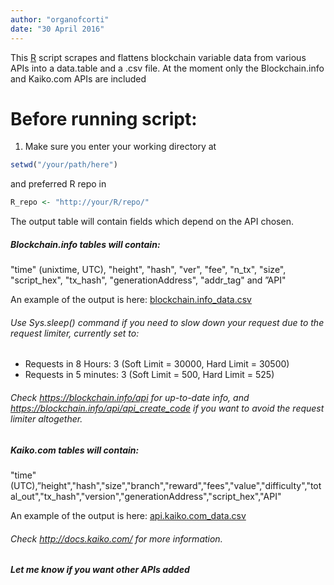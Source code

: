 ```yaml
---
author: "organofcorti"
date: "30 April 2016"
---
```


This [R](http://r-project.org) script scrapes and flattens blockchain variable data from various APIs into a data.table and a .csv file. At the moment only the Blockchain.info and Kaiko.com APIs are included

# Before running script:
1. Make sure you enter your working directory at  
```R
setwd("/your/path/here")
```  
and preferred R repo in
```R
R_repo <- "http://your/R/repo/"
```


The output table will contain fields which depend on the API chosen.

##### Blockchain.info tables will contain:
"time" (unixtime, UTC), "height", "hash", "ver", "fee", "n_tx", "size", "script_hex", "tx_hash", "generationAddress", "addr_tag" and ”API"

An example of the output is here: [blockchain.info_data.csv](https://github.com/organofcorti/kaiko-blockchain-API-script/blob/master/blockchain.info_data.csv)


###### Use Sys.sleep() command if you need to slow down your request due to the request limiter, currently set to:
   * Requests in 8 Hours: 3 (Soft Limit = 30000, Hard Limit = 30500) 
   * Requests in 5 minutes: 3 (Soft Limit = 500, Hard Limit = 525) 

  
###### Check https://blockchain.info/api for up-to-date info, and https://blockchain.info/api/api_create_code if you want to avoid the request limiter altogether.


##### Kaiko.com tables will contain:
"time" (UTC),”height","hash","size","branch","reward","fees","value","difficulty","total_out","tx_hash","version","generationAddress","script_hex","API"


An example of the output is here: [api.kaiko.com_data.csv](https://github.com/organofcorti/kaiko-blockchain-API-script/blob/master/api.kaiko.com_data.csv)

###### Check http://docs.kaiko.com/ for more information.

##### Let me know if you want other APIs added

